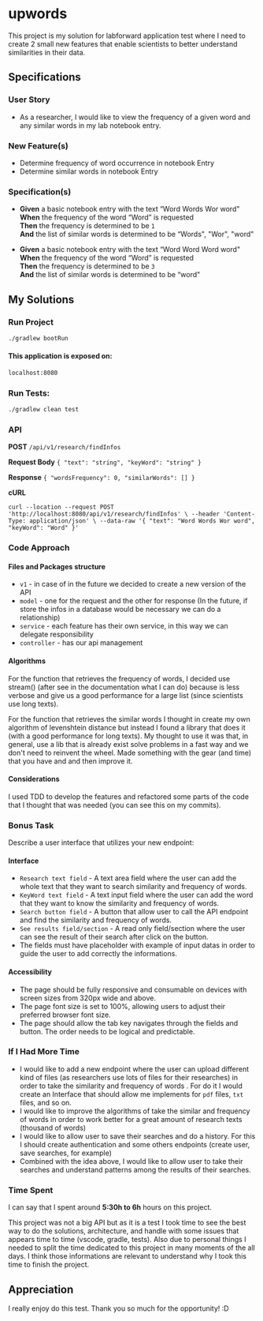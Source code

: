 # upwords
This project is my solution for labforward application test where I need to create 2 small new features that enable scientists to
better understand similarities in their data.

## Specifications

### User Story
* As a researcher, I would like to view the frequency of a given word and any similar
words in my lab notebook entry.

### New Feature(s)
* Determine frequency of word occurrence in notebook Entry
* Determine similar words in notebook Entry

### Specification(s)
* **Given** a basic notebook entry with the text “Word Words Wor word"\
**When** the frequency of the word “Word” is requested\
**Then** the frequency is determined to be `1`\
**And** the list of similar words is determined to be “Words", "Wor", "word"

* **Given** a basic notebook entry with the text “Word Word Word word"\
**When** the frequency of the word “Word” is requested\
**Then** the frequency is determined to be `3`\
**And** the list of similar words is determined to be “word"

## My Solutions


### Run Project
```bash
./gradlew bootRun
```

#### This application is exposed on:
```bash
localhost:8080
```
### Run Tests:
```bash
./gradlew clean test
```
### API

**POST** `/api/v1/research/findInfos`

**Request Body**
`{
    "text": "string",
    "keyWord": "string"
}`

**Response**
`{
    "wordsFrequency": 0,
    "similarWords": []
}`

**cURL**

`curl --location --request POST 'http://localhost:8080/api/v1/research/findInfos' \
--header 'Content-Type: application/json' \
--data-raw '{
    "text": "Word Words Wor word",
    "keyWord": "Word"
}'`



### Code Approach
#### Files and Packages structure 
* `v1` - in case of in the future we decided to create a new version of the API
* `model` - one for the request and the other for response (In the future, if store the infos in a database would be necessary we can do a relationship)
* `service` - each feature has their own service, in this way we can delegate responsibility
* `controller` - has our api management

#### Algorithms
For the function that retrieves the frequency of words, I decided use stream() (after see in the documentation what I can do) because is less verbose and give us a good performance for a large list (since scientists use long texts).

For the function that retrieves the similar words I thought in create my own algorithm of levenshtein distance but instead I found a library that does it (with a good performance for long texts). My thought to use it was that, in general, use a lib that is already exist solve problems in a fast way and we don't need to reinvent the wheel. Made something with the gear (and time) that you have and and then improve it.

#### Considerations
I used TDD to develop the features and refactored some parts of the code that I thought that was needed (you can see this on my commits).


### Bonus Task
Describe a user interface that utilizes your new endpoint:
#### Interface
* `Research text field` - A text area field where the user can add the whole text that they want to search similarity and frequency of words. 
* `KeyWord text field` - A text input field where the user can add the word that they want to know the similarity and frequency of words. 
* `Search button field` - A button that allow user to call the API endpoint and find the similarity and frequency of words.
* `See results field/section` - A read only field/section where the user can see the result of their search after click on the button.
* The fields must have placeholder with example of input datas in order to guide the user to add correctly the informations.

#### Accessibility
* The page should be fully responsive and consumable on devices with screen sizes from 320px wide and above.
* The page font size is set to 100%, allowing users to adjust their preferred browser font size.
* The page should allow the tab key navigates through the fields and button. The order needs to be logical and predictable.


### If I Had More Time
* I would like to add a new endpoint where the user can upload different kind of files (as researchers use lots of files for their researches) in order to take  the similarity and frequency of words . For do it I would create an Interface that should allow me implements for `pdf` files, `txt` files, and so on.
* I would like to improve the algorithms of take the similar and frequency of words in order to work better for a great amount of research texts (thousand of words)
* I would like to allow user to save their searches and do a history. For this I should create authentication and some others endpoints (create user, save searches, for example)
* Combined with the idea above, I would like to allow user to take their searches and understand patterns among the results of their searches.  

### Time Spent
I can say that I spent around **5:30h to 6h** hours on this project.

This project was not a big API but as it is a test I took time to see the best way to do the solutions, architecture, and handle with some issues that appears time to time (vscode, gradle, tests). Also due to personal things I needed to split the time dedicated to this project in many moments of the all days. I think those informations are relevant to understand why I took this time to finish the project.

## Appreciation

I really enjoy do this test. Thank you so much for the opportunity! :D